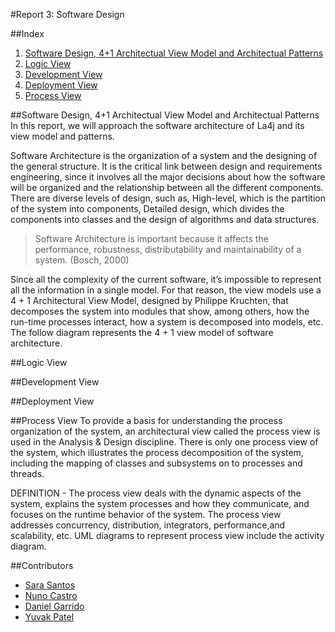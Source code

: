 #Report 3: Software Design

##Index
1. [Software Design, 4+1 Architectual View Model and Architectual Patterns](#Intro)
2. [Logic View](#LV)
3. [Development View](#DvV)
4. [Deployment View](#DpV)
5. [Process View](#PV)

##Software Design, 4+1 Architectual View Model and Architectual Patterns <a name="Intro"></a>
In this report, we will approach the software architecture of La4j and its view model and patterns. 

Software Architecture is the organization of a system and the designing of the general structure. It is the critical link between design and requirements engineering, since it involves all the major decisions about how the software will be organized and the relationship between all the different components.
There are diverse levels of design, such as, High-level, which is the partition of the system into components, Detailed design, which divides the components into classes and the design of algorithms and data structures.

> Software Architecture is important because it affects the performance, robustness, distributability and maintainability of a system.
> (Bosch, 2000)

Since all the complexity of the current software, it’s impossible to represent all the information in a single model. For that reason, the view models use a 4 + 1 Architectural View Model, designed by Philippe Kruchten, that decomposes the system into modules that show, among others, how the run-time processes interact, how a system is decomposed into models, etc.
The follow diagram represents the 4 + 1 view model of software architecture. 

##Logic View <a name="LV"></a>

##Development View <a name="DvV"></a>

##Deployment  View <a name="DpV"></a>

##Process View <a name="PV"></a>
To provide a basis for understanding the process organization of the system, an architectural view called the process view is used in the Analysis & Design discipline. There is only one process view of the system, which illustrates the process decomposition of the system, including the mapping of classes and subsystems on to processes and threads.

DEFINITION - The process view deals with the dynamic aspects of the system, explains the system
processes and how they communicate, and focuses on the runtime behavior of the system.
The process view addresses concurrency, distribution, integrators, performance,and 
scalability, etc. UML diagrams to represent process view include the activity diagram.



##Contributors
* [Sara Santos](https://github.com/sarasantos96)
* [Nuno Castro](https://github.com/nunomiguel1995)
* [Daniel Garrido](https://github.com/dalugoga)
* [Yuvak Patel](https://github.com/scorpio9847)
